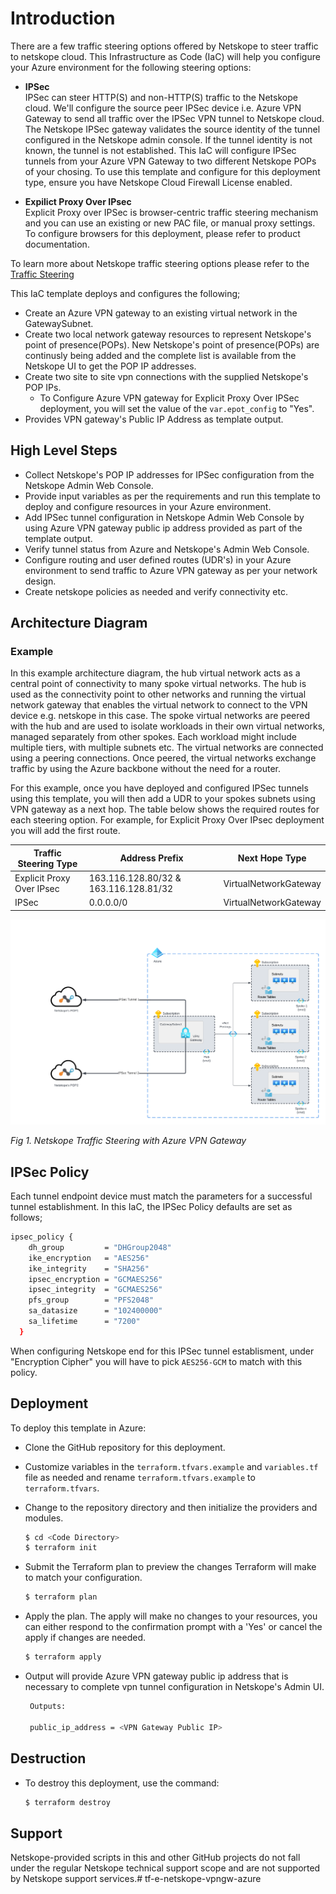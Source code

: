 # Introduction

There are a few traffic steering options offered by Netskope to steer traffic to netskope cloud. This Infrastructure as Code (IaC) will help you configure your Azure environment for the following steering options:

- **IPSec** <br>
IPSec can steer HTTP(S) and non-HTTP(S) traffic to the Netskope cloud. We'll configure the source peer IPSec device i.e. Azure VPN Gateway to send all traffic over the IPSec VPN tunnel to Netskope cloud. The Netskope IPSec gateway validates the source identity of the tunnel configured in the Netskope admin console. If the tunnel identity is not known, the tunnel is not established. This IaC will configure IPSec tunnels from your Azure VPN Gateway to two different Netskope POPs of your chosing. To use this template and configure for this deployment type, ensure you have Netskope Cloud Firewall License enabled.

- **Expilict Proxy Over IPsec** <br>
Explicit Proxy over IPSec is browser-centric traffic steering mechanism and you can use an existing or new PAC file, or manual proxy settings. To configure browsers for this deployment, please refer to product documentation. 

To learn more about Netskope traffic steering options please refer to the [Traffic Steering](https://docs.netskope.com/en/traffic-steering.html)

This IaC template deploys and configures the following;

- Create an Azure VPN gateway to an existing virtual network in the GatewaySubnet.
- Create two local network gateway resources to represent Netskope's point of presence(POPs). New Netskope's point of presence(POPs) are continusly being added and the complete list is available from the Netskope UI to get the POP IP addresses.
- Create two site to site vpn connections with the supplied Netskope's POP IPs. 
   - To Configure Azure VPN gateway for Explicit Proxy Over IPSec deployment, you will set the value of the ` var.epot_config ` to "Yes".
- Provides VPN gateway's Public IP Address as template output.

## High Level Steps

- Collect Netskope's POP IP addresses for IPSec configuration from the Netskope Admin Web Console.
- Provide input variables as per the requirements and run this template to deploy and configure resources in your Azure environment.
- Add IPSec tunnel configuration in Netskope Admin Web Console by using Azure VPN gateway public ip address provided as part of the template output. 
- Verify tunnel status from Azure and Netskope's Admin Web Console.
- Configure routing and user defined routes (UDR's) in your Azure environment to send traffic to Azure VPN gateway as per your network design.
- Create netskope policies as needed and verify connectivity etc.

## Architecture Diagram

### Example
In this example architecture diagram, the hub virtual network acts as a central point of connectivity to many spoke virtual networks. The hub is used as the connectivity point to other networks and running the virtual network gateway that enables the virtual network to connect to the VPN device e.g. netskope in this case. The spoke virtual networks are peered with the hub and are used to isolate workloads in their own virtual networks, managed separately from other spokes. Each workload might include multiple tiers, with multiple subnets etc. The virtual networks are connected using a peering connections. Once peered, the virtual networks exchange traffic by using the Azure backbone without the need for a router. 

For this example, once you have deployed and configured IPSec tunnels using this template, you will then add a UDR to your spokes subnets using VPN gateway as a next hop. The table below shows the required routes for each steering option. For example, for Explicit Proxy Over IPsec deployment you will add the first route.


|   Traffic Steering Type      |          Address Prefix              |   Next Hope Type      |
| ---------------------------- | ------------------------------------ | --------------------- |
| Explicit Proxy Over IPsec    | 163.116.128.80/32 & 163.116.128.81/32| VirtualNetworkGateway |
| IPSec                        | 0.0.0.0/0                            | VirtualNetworkGateway |


![](.//images/azure-vpngw.png)

*Fig 1. Netskope Traffic Steering with Azure VPN Gateway*

## IPSec Policy

Each tunnel endpoint device must match the parameters for a successful tunnel establishment. In this IaC, the IPSec Policy defaults are set as follows;

``` sh
ipsec_policy {
    dh_group         = "DHGroup2048"
    ike_encryption   = "AES256"
    ike_integrity    = "SHA256"
    ipsec_encryption = "GCMAES256"
    ipsec_integrity  = "GCMAES256"
    pfs_group        = "PFS2048"
    sa_datasize      = "102400000"
    sa_lifetime      = "7200"
  }

```
When configuring Netskope end for this IPSec tunnel establisment, under "Encryption Cipher" you will have to pick `AES256-GCM` to match with this policy.

## Deployment

To deploy this template in Azure:
- Clone the GitHub repository for this deployment.
- Customize variables in the `terraform.tfvars.example` and `variables.tf` file as needed and rename `terraform.tfvars.example` to `terraform.tfvars`.
- Change to the repository directory and then initialize the providers and modules.

   ```sh
   $ cd <Code Directory>
   $ terraform init
    ```
- Submit the Terraform plan to preview the changes Terraform will make to match your configuration.
   ```sh
   $ terraform plan
   ```
- Apply the plan. The apply will make no changes to your resources, you can either respond to the confirmation prompt with a 'Yes' or cancel the apply if changes are needed.
   ```sh
   $ terraform apply
   ```
- Output will provide Azure VPN gateway public ip address that is necessary to complete vpn tunnel configuration in Netskope's Admin UI.

   ```sh
    Outputs:

    public_ip_address = <VPN Gateway Public IP>

   ```

## Destruction
- To destroy this deployment, use the command:
   ```sh
   $ terraform destroy
   ```

## Support
Netskope-provided scripts in this and other GitHub projects do not fall under the regular Netskope technical support scope and are not supported by Netskope support services.# tf-e-netskope-vpngw-azure
